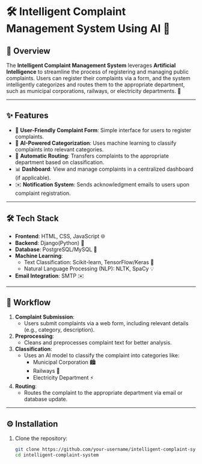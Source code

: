 # 🛠️ Intelligent Complaint Management System Using AI 🤖

## 🌟 Overview
The **Intelligent Complaint Management System** leverages **Artificial Intelligence** to streamline the process of registering and managing public complaints. Users can register their complaints via a form, and the system intelligently categorizes and routes them to the appropriate department, such as municipal corporations, railways, or electricity departments. 🚀

---

## ✨ Features
- 📝 **User-Friendly Complaint Form**: Simple interface for users to register complaints.
- 🧠 **AI-Powered Categorization**: Uses machine learning to classify complaints into relevant categories.
- 🔄 **Automatic Routing**: Transfers complaints to the appropriate department based on classification.
- 📊 **Dashboard**: View and manage complaints in a centralized dashboard (if applicable).
- ✉️ **Notification System**: Sends acknowledgment emails to users upon complaint registration.

---

## 🛠️ Tech Stack
- **Frontend**: HTML, CSS, JavaScript 🌐
- **Backend**: Django(Python) 🐍
- **Database**: PostgreSQL/MySQL 📂
- **Machine Learning**:
  - Text Classification: Scikit-learn, TensorFlow/Keras 🤖
  - Natural Language Processing (NLP): NLTK, SpaCy 💡
- **Email Integration**: SMTP ✉️

---

## 🔄 Workflow
1. **Complaint Submission**: 
   - Users submit complaints via a web form, including relevant details (e.g., category, description).
2. **Preprocessing**:
   - Cleans and preprocesses complaint text for better analysis.
3. **Classification**:
   - Uses an AI model to classify the complaint into categories like:
     - Municipal Corporation 🏙️
     - Railways 🚉
     - Electricity Department ⚡
4. **Routing**:
   - Routes the complaint to the appropriate department via email or database update.

---

## ⚙️ Installation
1. Clone the repository:
   ```bash
   git clone https://github.com/your-username/intelligent-complaint-system.git
   cd intelligent-complaint-system
